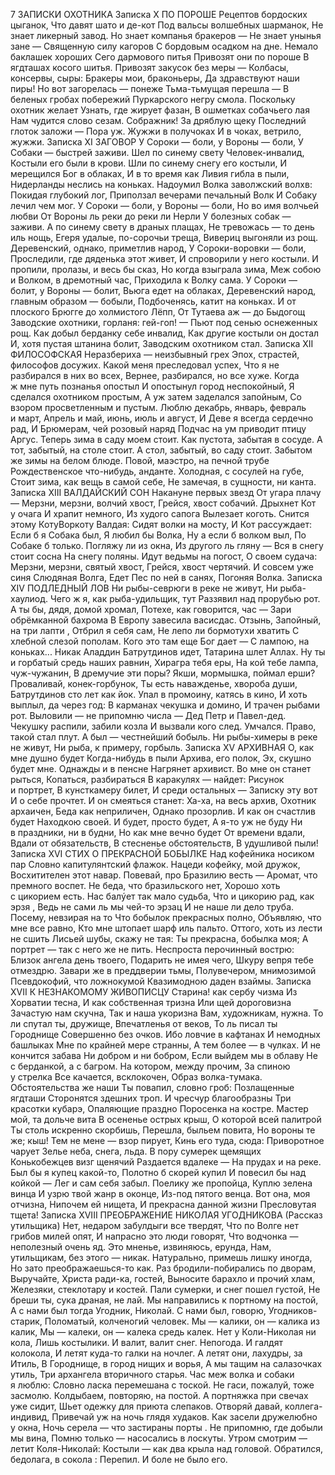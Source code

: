 7
ЗАПИСКИ ОХОТНИКА
Записка X
ПО ПОРОШЕ
Рецептов бордоских цыганок,
Что давят шато и де-кот
Под вальсы волшебных шарманок,
Не знает ликерный завод.
Но знает компанья бракеров —
Не знает унынья зане — 
Священную силу кагоров
С бордовым осадком на дне.
Немало баклашек хороших
Сего дармового питья
Привозят они по пороше
В ягдташах косого шитья.
Привозят закусок без меры —
Колбасы, консервы, сыры:
Бракеры мои, браконьеры,
Да здравствуют наши пиры!
Но вот загорелась — понеже
Тьма-тьмущая перешла —
В беленых гробах побережий
Пуркарского негру смола.
Поскольку охотник желает
Узнать, где жирует фазан,
В ошметках собачьего лая
Нам чудится слово сезам.
Сображник! За дряблую щеку
Последний глоток заложи —
Пора уж. Жужжи в получоках
И в чоках, ветрило, жужжи.
Записка XI
ЗАГОВОР
У Сороки — боли, у Вороны — боли,
У Собаки — быстрей заживи.
Шел по синему свету Человек-инвалид,
Костыли его были в крови.
Шли по синему снегу его костыли,
И мерещился Бог в облаках,
И в то время как Ливия гибла в пыли,
Нидерланды неслись на коньках.
Надоумил Волка заволжский волхв:
Покидая глубокий лог,
Приползал вечерами печальный Волк
И Собаку лечил чем мог.
У Сороки — боли, у Вороны — боли,
Но во имя волчьей любви
От Вороны ль реки до реки ли Нерли
У болезных собак — заживи.
А по синему свету в драных плащах,
Не тревожась — то день иль нощь,
Егеря удалые, по-сорочьи треща,
Вивериц выгоняли из рощ.
Деревенский, однако, приметлив народ,
У Сороки-воровки — боли,
Проследили, где дяденька этот живет,
И спроворили у него костыли.
И пропили, пролазы, и весь бы сказ,
Но когда взыграла зима,
Меж собою и Волком, в дремотный час,
Приходила к Волку сама.
У Сороки — болит, у Вороны — болит,
Вьюга едет на облаках,
Деревенский народ, главным образом — бобыли,
Подбоченясь, катит на коньках.
И от плоского Брюгге до холмистого Лёпп,
От Тутаева аж — до Быдогощ
Заводские охотники, горланя: гей-гоп! —
Пьют под сенью оснеженных рощ.
Как добыл берданку себе инвалид,
Как другие костыли он достал
И, хотя пустая штанина болит,
Заводским охотником стал.
Записка XII
ФИЛОСОФСКАЯ
Неразбериха — неизбывный грех
Эпох, страстей, философов досужих.
Какой меня преследовал успех,
Что я не разбирался в них во всех,
Вернее, разбирался, но все хуже.
Когда ж мне путь познанья опостыл
И опостынул город неспокойный,
Я сделался охотником простым,
А уж затем заделался запойным,
Со взором просветленным и пустым.
Люблю декабрь, январь, февраль и март,
Апрель и май, июнь, июль и август,
И Деве я всегда сердечно рад,
И Брюмерам, чей розовый наряд
Подчас на ум приводит птицу Аргус.
Теперь зима в саду моем стоит.
Как пустота, забытая в сосуде.
А тот, забытый, на столе стоит.
А стол, забытый, во саду стоит.
Забытом же зимы на белом блюде.
Повой, маэстро, на печной трубе
Рождественское что-нибудь, анданте.
Холодная, с сосулей на губе,
Стоит зима, как вещь в самой себе,
Не замечая, в сущности, ни канта.
Записка XIII
ВАЛДАЙСКИЙ СОН
Накануне первых звезд
От угара плачу —
Мерзни, мерзни, волчий хвост,
Грейся, хвост собачий.
Дрыхнет Кот у очага
И храпит немного,
Из худого сапога
Вылезает коготь.
Снится этому КотуВоркоту Валдая:
Сидят волки на мосту,
И Кот рассуждает:
Если б я Собака был,
Я любил бы Волка,
Ну а если б волком выл,
По Собаке б только.
Погляжу ли из окна,
Из другого ль гляну —
Вся в снегу стоит сосна
На снегу поляны.
Идут ведьмы на погост,
О своем судача:
Мерзни, мерзни, святый хвост,
Грейся, хвост чертячий.
И совсем уже синя
Слюдяная Волга,
Едет Пес по ней в санях,
Погоняя Волка.
Записка XIV
ПОДЛЕДНЫЙ ЛОВ
Ни рыбы-севрюги в реке не живут,
Ни рыба-хаулиод.
Чего ж я, как рыба-удильщик, тут
Раззявил над прорубью рот.
А ты бы, дядя, домой хромал,
Потехе, как говорится, час —
Зари обрёмканной бахрома
В Европу завесила васисдас.
Отзынь, Запойный, на три лапти ,
Отбрил я себя сам,
Не лепо ли бормотухи хватить
С хлебной слезой пополам.
Кого это там еще Бог дает —
С лампою, на коньках...
Никак Аладдин Батрутдинов идет,
Татарина шлет Аллах.
Ну ты и горбатый средь наших равнин,
Хирагра тебя еры,
На кой тебе лампа, чуж-чужанин,
В дремучие эти поры?
Якши, мормышка, поймал ерши?
Проваливай, конек-горбунок,
Ты есть наважденье, хвороба души,
Батрутдинов сто лет как йок.
Упал в промоину, катясь в кино,
И хоть выплыл, да через год:
В карманах чекушка и домино,
И трачен рыбами рот.
Выловили — не припомню числа —
Дед Петр и Павел-дед.
Чекушку распили, забили козла
И вызвали кого след.
Умчался. Право, такой стал плут.
А был — честнейший бобыль.
Ни рыбы-химеры в реке не живут,
Ни рыба, к примеру, горбыль.
Записка XV
АРХИВНАЯ
О, как мне душно будет
Когда-нибудь в пыли
Архива, его полок,
Эх, скушно будет мне.
Однажды и в пенсне
Нагрянет архивист.
Во мне он станет рыться,
Копаться, разбираться
В каракулях — найдет:
Рисунок и портрет,
В кунсткамеру билет,
И среди остальных —
Записку эту вот
И о себе прочтет.
И он смеяться станет:
Ха-ха, на весь архив,
Охотник архаичен,
Беда как неприличен,
Однако прозорлив.
И как он счастлив будет
Находкою своей.
И будет, просто будет,
А я-то уж не буду
Ни в праздники, ни в будни,
Но как мне вечно будет
От времени вдали,
Вдали от обязательств,
В стесненье обстоятельств,
В удушливой пыли!
Записка XVI
СТИХ О ПРЕКРАСНОЙ БОБЫЛКЕ
Над кофейника носиком пар
Словно капитулянтский флажок.
Нацеди кофейку, мой дружок,
Восхитителен этот навар.
Повевай, про Бразилию весть —
Аромат, что премного воспет.
Не беда, что бразильского нет,
Хорошо хоть с цикорием есть.
Нас балýет так мало судьба,
Что и цикорию рад, как эрзя ,
Ведь не сами ль мы чей-то эрзац
И не наше ли дело труба.
Посему, невзирая на то
Что бобылок прекрасных полно,
Объявляю, что мне все равно,
Кто мне штопает шарф иль пальто.
Оттого, хоть из лести не сшить
Лисьей шубы, скажу не тая:
Ты прекрасна, бобылка моя;
А портрет — так с него же не пить.
Неспроста перочинный вострю:
Близок ангела день твоего,
Подарить не имея чего,
Шкуру вепря тебе отмездрю.
Завари же в преддверии тьмы,
Полувечером, мнимозимой
Псевдокофий, что ложнокумой
Квазимодною даден взаймы.
Записка XVII
К НЕЗНАКОМОМУ ЖИВОПИСЦУ
Старина! как сербу чизма
Из Хорватии тесна,
И как собственная тризна
Или щей дороговизна
Зачастую нам скучна,
Так и наша укоризна
Вам, художникам, нужна.
То ли спутал ты, дружище,
Впечатленья от веков,
То ль писал ты Городнище
Совершенно без очков.
Ибо ловчие в кафтанах
И немодных башлыках
Мне по крайней мере странны,
А тем более — в чулках.
И не кончится забава
Ни добром и ни бобром,
Если выйдем мы в облаву
Не с берданкой, а с багром.
На котором, между прочим,
За спиною у стрелка
Все качается, всклокочен,
Образ волка-тумака.
Обстоятельства же наши
Ты повапил, словно гроб:
Позлащенные ягдташи
Сторонятся здешних троп.
И чресчур благообразны
Три красотки кубарэ,
Опаляющие праздно
Поросенка на костре.
Мастер мой, та дольче вита
В осененье острых крыш,
О которой всей палитрой
Ты столь искренно скорбишь,
Перешла, быльем повита,
Но вороны те же; кыш!
Тем не мене — взор пирует,
Кинь его туда, сюда:
Приворотное чарует
Зелье неба, снега, льда.
В пору сумерек щемящих
Конькобежцев визг щенячий
Раздается вдалеке —
На прудах и на реке.
Был бы я купец какой-то,
Полотно б скорей купил
И повесил бы над койкой —
Лег и сам себя забыл.
Поелику же пропойца,
Куплю зелена винца
И узрю твой жанр в оконце,
Из-под пятого венца.
Вот она, моя отчизна,
Нипочем ей нищета,
И прекрасна данной жизни
Пресловутая тщета!
Записка XVIII
ПРЕОБРАЖЕНИЕ 
НИКОЛАЯ УГОДНИКОВА
(Рассказ утильщика)
Нет, недаром забулдыги все твердят,
Что по Волге нет грибов милей опят,
И напрасно это люди говорят,
Что водчонка — неполезный очень яд.
Это мненье, извиняюсь, ерунда,
Нам, утильщикам, без этого — никак.
Натурально, примешь лишку иногда,
Но зато преображаешься-то как.
Раз бродили-побирались по дворам,
Выручайте, Христа ради-ка, гостей,
Выносите барахло и прочий хлам,
Железяки, стеклотару и костей.
Пали сумерки, и снег пошел густой,
Не бреши ты, сука драная, не лай.
Мы направились к портному на постой,
А с нами был тогда Угодник, Николай.
С нами был, говорю, Угодников-старик,
Поломатый, колченогий человек.
Мы — калики, он — калика из калик,
Мы — калеки, он — калека средь калек.
Нет у Коли-Николая ни кола,
Лишь костылики. И валит, валит снег.
Непогода. И галдят колокола,
И летят куда-то галки на ночлег.
А летят они, лахудры, за Итиль,
В Городнище, в город нищих и ворья,
А мы тащим на салазочках утиль,
Три архангела вторичного старья.
Час меж волка и собаки я люблю:
Словно ласка перемешана с тоской.
Не гаси, пожалуй, тоже засмолю.
Колдыбаем, повторяю, на постой.
А портняжка при свечах уже сидит,
Шьет одежку для приюта слепаков.
Отворяй давай, коллега-индивид,
Привечай уж на ночь глядя худаков.
Как засели дружелюбно у окна,
Ночь серела — что застираны порты .
Не припомню, где добыли мы вина,
Помню только — насосались в лоскуты.
Утром смотрим — летит Коля-Николай:
Костыли — как два крыла над головой.
Обратился, бедолага, в сокола :
Перепил. И боле не было его.
